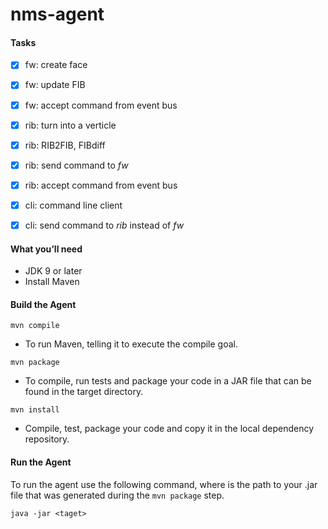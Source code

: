 ﻿# nms-agent
 
 
#### Tasks
 
* [X] fw: create face 
* [X] fw: update FIB 
* [X] fw: accept command from event bus 
* [X] rib: turn into a verticle 
* [X] rib: RIB2FIB, FIBdiff 
* [X] rib: send command to *fw* 
* [X] rib: accept command from event bus 
* [X] cli: command line client  
* [X] cli: send command to *rib* instead of *fw*


#### What you’ll need
 
- JDK 9 or later
- Install Maven

#### Build the Agent

`mvn compile`
- To run Maven, telling it to execute the compile goal.

`mvn package`
- To compile, run tests and package your code in a JAR file that can be found in the target directory.

`mvn install`
- Compile, test, package your code and copy it in the local dependency repository.
 
 
 #### Run the Agent
 
 To run the agent use the following command, where <target> is the path to your .jar file that was generated during the `mvn package` step.
 
 `java -jar <taget>`

 
 
